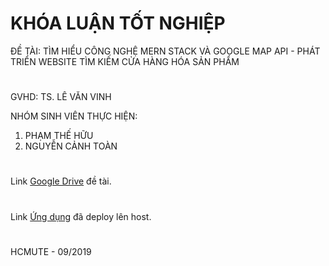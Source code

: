 # KHÓA LUẬN TỐT NGHIỆP
ĐỀ TÀI: TÌM HIỂU CÔNG NGHỆ MERN STACK VÀ GOOGLE MAP API - PHÁT TRIỂN WEBSITE TÌM KIẾM CỬA HÀNG HÓA SẢN PHẨM
# 
GVHD: TS. LÊ VĂN VINH

NHÓM SINH VIÊN THỰC HIỆN:
1. PHẠM THẾ HỮU
2. NGUYỄN CẢNH TOÀN
# 
Link [Google Drive](https://drive.google.com/drive/folders/1aGBOPUXyolCYEHEFTb9HGi3tV12fknw9?usp=sharing) đề tài.

# 
Link [Ứng dụng](https://istores.herokuapp.com) đã deploy lên host.

#
HCMUTE - 09/2019
